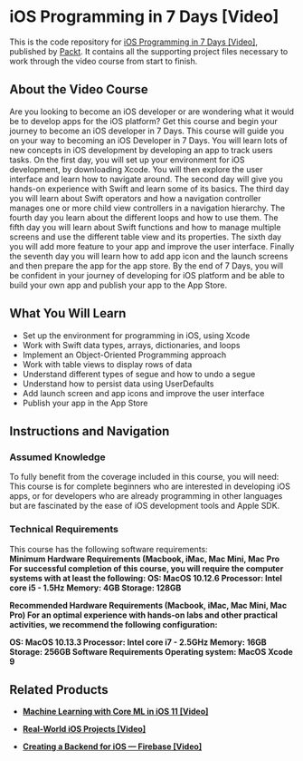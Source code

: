 # iOS Programming in 7 Days [Video]
This is the code repository for [iOS Programming in 7 Days [Video]](https://www.packtpub.com/application-development/ios-programming-7-days-video?utm_source=github&utm_medium=repository&utm_campaign=9781789135350), published by [Packt](https://www.packtpub.com/?utm_source=github). It contains all the supporting project files necessary to work through the video course from start to finish.
## About the Video Course
Are you looking to become an iOS developer or are wondering what it would be to develop apps for the iOS platform? Get this course and begin your journey to become an iOS developer in 7 Days.
This course will guide you on your way to becoming an iOS Developer in 7 Days. You will learn lots of new concepts in iOS development by developing an app to track users tasks. On the first day, you will set up your environment for iOS development, by downloading Xcode. You will then explore the user interface and learn how to navigate around. The second day will give you hands-on experience with Swift and learn some of its basics. The third day you will learn about Swift operators and how a navigation controller manages one or more child view controllers in a navigation hierarchy. The fourth day you learn about the different loops and how to use them. The fifth day you will learn about Swift functions and how to manage multiple screens and use the different table view and its properties. The sixth day you will add more feature to your app and improve the user interface. Finally the seventh day you will learn how to add app icon and the launch screens and then prepare the app for the app store.
By the end of 7 Days, you will be confident in your journey of developing for iOS platform and be able to build your own app and publish your app to the App Store. 

<H2>What You Will Learn</H2>
<DIV class=book-info-will-learn-text>
<UL>
<LI>Set up the environment for programming in iOS, using Xcode 
<LI>Work with Swift data types, arrays, dictionaries, and loops 
<LI>Implement an Object-Oriented Programming approach 
<LI>Work with table views to display rows of data 
<LI>Understand different types of segue and how to undo a segue 
<LI>Understand how to persist data using UserDefaults 
<LI>Add launch screen and app icons and improve the user interface 
<LI>Publish your app in the App Store </LI></UL></DIV>

## Instructions and Navigation
### Assumed Knowledge
To fully benefit from the coverage included in this course, you will need:<br/>
This course is for complete beginners who are interested in developing iOS apps, or for developers who are already programming in other languages but are fascinated by the ease of iOS development tools and Apple SDK.
### Technical Requirements
This course has the following software requirements:<br/>
<b>Minimum Hardware Requirements (Macbook, iMac, Mac Mini, Mac Pro<b><br>
For successful completion of this course, you will require the computer systems with at least the following:
OS: MacOS 10.12.6
Processor: Intel core i5 - 1.5Hz
Memory: 4GB
Storage: 128GB

Recommended Hardware Requirements (Macbook, iMac, Mac Mini, Mac Pro)
For an optimal experience with hands-on labs and other practical activities, we recommend the following configuration:

OS: MacOS 10.13.3
Processor: Intel core i7 - 2.5GHz
Memory: 16GB
Storage: 256GB
Software Requirements
Operating system: MacOS
Xcode 9

## Related Products
* [Machine Learning with Core ML in iOS 11 [Video]](https://www.packtpub.com/big-data-and-business-intelligence/machine-learning-core-ml-ios-11-video?utm_source=github&utm_medium=repository&utm_campaign=9781788620208)

* [Real-World iOS Projects [Video]](https://www.packtpub.com/application-development/real-world-ios-projects-video?utm_source=github&utm_medium=repository&utm_campaign=9781789132526)

* [Creating a Backend for iOS — Firebase [Video]](https://www.packtpub.com/application-development/creating-backend-ios-—-firebase-video?utm_source=github&utm_medium=repository&utm_campaign=9781788297455)

